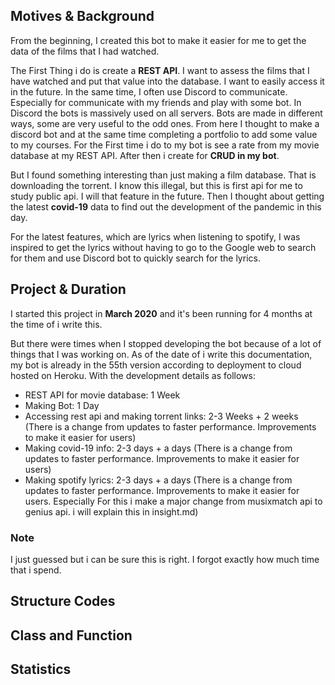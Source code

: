 ## Motives & Background
From the beginning,  I created this bot to make it easier for me to get the data of the films that I had watched. 

The First Thing i do is create a **REST API**. I want to assess the films that I have watched and put that value into the database. I want to easily access it in the future. In the same time, I often use Discord to communicate. Especially for communicate with my friends and play with some bot. In Discord the bots is massively used on all servers. Bots are made in different ways, some are very useful to the odd ones. From here I thought to make a discord bot and at the same time completing a portfolio to add some value to my courses. For the First time i do to my bot is see a rate from my movie database at my REST API. After then i create for **CRUD in my bot**. 

But I found something interesting than just making a film database. That is downloading the torrent. I know this illegal, but this is first api for me to study public api. I will that feature in the future. Then I thought about getting the latest **covid-19** data to find out the development of the pandemic in this day.

For the latest features, which are lyrics when listening to spotify, I was inspired to get the lyrics without having to go to the Google web to search for them and use Discord bot to quickly search for the lyrics.

## Project & Duration
I started this project in **March 2020** and it's been running for 4 months at the time of i write this. 

But there were times when I stopped developing the bot because of a lot of things that I was working on. As of the date of i write this documentation, my bot is already in the 55th version according to deployment to cloud hosted on Heroku. With the development details as follows:
* REST API for movie database: 1 Week
* Making Bot: 1 Day
* Accessing rest api and making torrent links: 2-3 Weeks + 2 weeks (There is a change from updates to faster performance. Improvements to make it easier for users)
* Making covid-19 info: 2-3 days + a days (There is a change from updates to faster performance. Improvements to make it easier for users)
* Making spotify lyrics: 2-3 days + a days (There is a change from updates to faster performance. Improvements to make it easier for users. Especially For this i make a major change from musixmatch api to genius api. i will explain this in insight.md) 

### Note
I just guessed but i can be sure this is right. I forgot exactly how much time that i spend.

## Structure Codes

## Class and Function 

## Statistics
